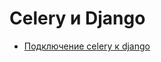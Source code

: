 Celery и Django
===============

* [Подключение celery к django](http://www.lexev.org/2014/django-celery-setup/)
